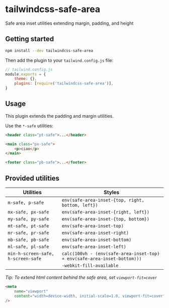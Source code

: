 # tailwindcss-safe-area

Safe area inset utilities extending margin, padding, and height

## Getting started

```sh
npm install --dev tailwindcss-safe-area
```

Then add the plugin to your `tailwind.config.js` file:

```js
// tailwind.config.js
module.exports = {
	theme: {},
	plugins: [require('tailwindcss-safe-area')],
}
```

## Usage

This plugin extends the padding and margin utilities.

Use the `*-safe` utilities:

```html
<header class="pt-safe">...</header>

<main class="px-safe">
	<p>ciao</p>
</main>

<footer class="pb-safe">...</footer>
```

## Provided utilities

| Utilities                          | Styles                                                                   |
| ---------------------------------- | ------------------------------------------------------------------------ |
| `m-safe, p-safe`                   | `env(safe-area-inset-{top, right, bottom, left})`                        |
| `mx-safe, px-safe`                 | `env(safe-area-inset-{right, left})`                                     |
| `my-safe, py-safe`                 | `env(safe-area-inset-{top, bottom})`                                     |
| `mt-safe, pt-safe`                 | `env(safe-area-inset-top)`                                               |
| `mr-safe, pr-safe`                 | `env(safe-area-inset-right)`                                             |
| `mb-safe, pb-safe`                 | `env(safe-area-inset-bottom)`                                            |
| `ml-safe, pl-safe`                 | `env(safe-area-inset-left)`                                              |
| `min-h-screen-safe, h-screen-safe` | `calc(100vh - (env(safe-area-inset-top) + env(safe-area-inset-bottom)))` |
|                                    | `-webkit-fill-available`                                                 |

_Tip: To extend html content behind the safe area, set `viewport-fit=cover`_

```html
<meta
	name="viewport"
	content="width=device-width, initial-scale=1.0, viewport-fit=cover"
/>
```
